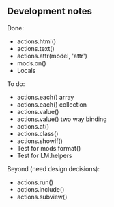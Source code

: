 Development notes
-----------------

Done:

 * actions.html()
 * actions.text()
 * actions.attr(model, 'attr')
 * mods.on()
 * Locals

To do:

 * actions.each() array
 * actions.each() collection
 * actions.value()
 * actions.value() two way binding
 * actions.at()
 * actions.class()
 * actions.showIf()
 * Test for mods.format()
 * Test for LM.helpers

Beyond (need design decisions):

 * actions.run()
 * actions.include()
 * actions.subview()

